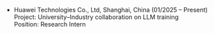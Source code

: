* Huawei Technologies Co., Ltd, Shanghai, China (01/2025 – Present)  
  Project: University–Industry collaboration on LLM training  
  Position: Research Intern 
